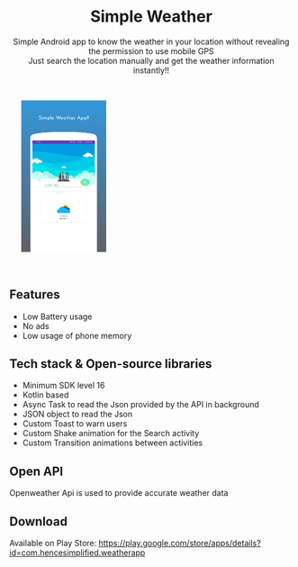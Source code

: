 <h1 align="center">Simple Weather</h1>

<p align="center">  
  Simple Android app to know the weather in your location without revealing the permission to use mobile GPS</br>
  Just search the location manually and get the weather information instantly!!</br>
</p>
</br>

<p align="center">
  <img width="30%" src="https://raw.githubusercontent.com/praveen05git/SimpleWeather/master/screenshots/weatherApp1.png"/>
  <img width="30% src="https://raw.githubusercontent.com/praveen05git/SimpleWeather/master/screenshots/weatherApp2.png"/>
  <img width="30% src="https://raw.githubusercontent.com/praveen05git/SimpleWeather/master/screenshots/weatherApp3.png"/>
</p></br>

## Features
- Low Battery usage
- No ads
- Low usage of phone memory</br>

## Tech stack & Open-source libraries
- Minimum SDK level 16
- Kotlin based
- Async Task to read the Json provided by the API in background
- JSON object to read the Json
- Custom Toast to warn users
- Custom Shake animation for the Search activity
- Custom Transition animations between activities</br>

## Open API
Openweather Api is used to provide accurate weather data</br>

## Download
Available on Play Store: https://play.google.com/store/apps/details?id=com.hencesimplified.weatherapp
